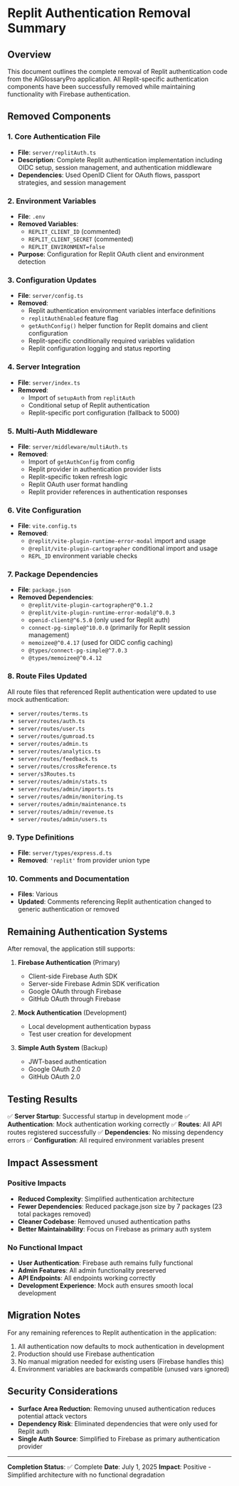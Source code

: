 # Replit Authentication Removal Summary

## Overview
This document outlines the complete removal of Replit authentication code from the AIGlossaryPro application. All Replit-specific authentication components have been successfully removed while maintaining functionality with Firebase authentication.

## Removed Components

### 1. Core Authentication File
- **File**: `server/replitAuth.ts`
- **Description**: Complete Replit authentication implementation including OIDC setup, session management, and authentication middleware
- **Dependencies**: Used OpenID Client for OAuth flows, passport strategies, and session management

### 2. Environment Variables
- **File**: `.env`
- **Removed Variables**:
  - `REPLIT_CLIENT_ID` (commented)
  - `REPLIT_CLIENT_SECRET` (commented)
  - `REPLIT_ENVIRONMENT=false`
- **Purpose**: Configuration for Replit OAuth client and environment detection

### 3. Configuration Updates
- **File**: `server/config.ts`
- **Removed**:
  - Replit authentication environment variables interface definitions
  - `replitAuthEnabled` feature flag
  - `getAuthConfig()` helper function for Replit domains and client configuration
  - Replit-specific conditionally required variables validation
  - Replit configuration logging and status reporting

### 4. Server Integration
- **File**: `server/index.ts`
- **Removed**:
  - Import of `setupAuth` from `replitAuth`
  - Conditional setup of Replit authentication
  - Replit-specific port configuration (fallback to 5000)

### 5. Multi-Auth Middleware
- **File**: `server/middleware/multiAuth.ts`
- **Removed**:
  - Import of `getAuthConfig` from config
  - Replit provider in authentication provider lists
  - Replit-specific token refresh logic
  - Replit OAuth user format handling
  - Replit provider references in authentication responses

### 6. Vite Configuration
- **File**: `vite.config.ts`
- **Removed**:
  - `@replit/vite-plugin-runtime-error-modal` import and usage
  - `@replit/vite-plugin-cartographer` conditional import and usage
  - `REPL_ID` environment variable checks

### 7. Package Dependencies
- **File**: `package.json`
- **Removed Dependencies**:
  - `@replit/vite-plugin-cartographer@^0.1.2`
  - `@replit/vite-plugin-runtime-error-modal@^0.0.3`
  - `openid-client@^6.5.0` (only used for Replit auth)
  - `connect-pg-simple@^10.0.0` (primarily for Replit session management)
  - `memoizee@^0.4.17` (used for OIDC config caching)
  - `@types/connect-pg-simple@^7.0.3`
  - `@types/memoizee@^0.4.12`

### 8. Route Files Updated
All route files that referenced Replit authentication were updated to use mock authentication:
- `server/routes/terms.ts`
- `server/routes/auth.ts`
- `server/routes/user.ts`
- `server/routes/gumroad.ts`
- `server/routes/admin.ts`
- `server/routes/analytics.ts`
- `server/routes/feedback.ts`
- `server/routes/crossReference.ts`
- `server/s3Routes.ts`
- `server/routes/admin/stats.ts`
- `server/routes/admin/imports.ts`
- `server/routes/admin/monitoring.ts`
- `server/routes/admin/maintenance.ts`
- `server/routes/admin/revenue.ts`
- `server/routes/admin/users.ts`

### 9. Type Definitions
- **File**: `server/types/express.d.ts`
- **Removed**: `'replit'` from provider union type

### 10. Comments and Documentation
- **Files**: Various
- **Updated**: Comments referencing Replit authentication changed to generic authentication or removed

## Remaining Authentication Systems

After removal, the application still supports:

1. **Firebase Authentication** (Primary)
   - Client-side Firebase Auth SDK
   - Server-side Firebase Admin SDK verification
   - Google OAuth through Firebase
   - GitHub OAuth through Firebase

2. **Mock Authentication** (Development)
   - Local development authentication bypass
   - Test user creation for development

3. **Simple Auth System** (Backup)
   - JWT-based authentication
   - Google OAuth 2.0
   - GitHub OAuth 2.0

## Testing Results

✅ **Server Startup**: Successful startup in development mode
✅ **Authentication**: Mock authentication working correctly
✅ **Routes**: All API routes registered successfully
✅ **Dependencies**: No missing dependency errors
✅ **Configuration**: All required environment variables present

## Impact Assessment

### Positive Impacts
- **Reduced Complexity**: Simplified authentication architecture
- **Fewer Dependencies**: Reduced package.json size by 7 packages (23 total packages removed)
- **Cleaner Codebase**: Removed unused authentication paths
- **Better Maintainability**: Focus on Firebase as primary auth system

### No Functional Impact
- **User Authentication**: Firebase auth remains fully functional
- **Admin Features**: All admin functionality preserved
- **API Endpoints**: All endpoints working correctly
- **Development Experience**: Mock auth ensures smooth local development

## Migration Notes

For any remaining references to Replit authentication in the application:
1. All authentication now defaults to mock authentication in development
2. Production should use Firebase authentication
3. No manual migration needed for existing users (Firebase handles this)
4. Environment variables are backwards compatible (unused vars ignored)

## Security Considerations

- **Surface Area Reduction**: Removing unused authentication reduces potential attack vectors
- **Dependency Risk**: Eliminated dependencies that were only used for Replit auth
- **Single Auth Source**: Simplified to Firebase as primary authentication provider

---

**Completion Status**: ✅ Complete
**Date**: July 1, 2025
**Impact**: Positive - Simplified architecture with no functional degradation